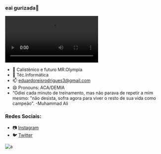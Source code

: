 ### eai gurizada👋
![a](https://i.gifer.com/MP.mp4)


 * 🔭 Calistênico e futuro MR.Olympia
 * 🌱 Téc.Informática
 * 📫 eduardoreisrodrigues3@gmail.com
 * 😄 Pronouns: ACA/DEMIA
 * “Odiei cada minuto de treinamento, mas não parava de repetir a mim mesmo: "não desista, sofra agora para viver o resto de sua vida como campeão". -Muhammad Ali
 
 ### Redes Sociais:
 * 📷 [Instagram](https://instagram.com/reis_duardo/)
 * 🐦 [Twitter](https://twitter.com/Duardo_Acordeon/)

 
 ![a](https://c.tenor.com/GB2kusUamFYAAAAC/guts-berserk-guts.gif)